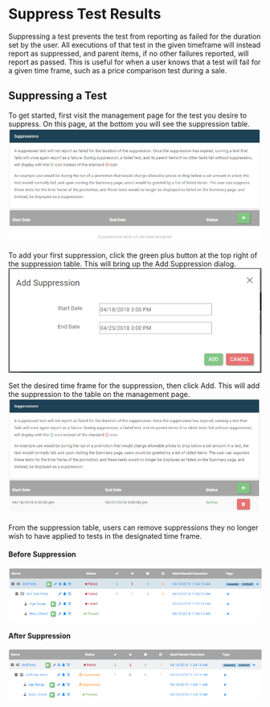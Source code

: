 ﻿# Suppress Test Results
Suppressing a test prevents the test from reporting as failed for the duration set by the user. All executions of that test in the given timeframe will instead
report as suppressed, and parent items, if no other failures reported, will report as passed. This is useful for when a user knows that a test will fail
for a given time frame, such as a price comparison test during a sale. 

## Suppressing a Test
To get started, first visit the management page for the test you desire to suppress. On this page, at the bottom you will see the suppression table.
![empty table](images/emptySuppressionTable.png)

To add your first suppression, click the green plus button at the top right of the suppression table. This will bring up the Add Suppression dialog.
![add suppression](images/addSuppression.png)

Set the desired time frame for the suppression, then click Add. This will add the suppression to the table on the management page.
![populated table](images/supprressionTable.png)

From the suppression table, users can remove suppressions they no longer wish to have applied to tests in the designated time frame. 

#### Before Suppression
![before](images/beforeSuppression.png)

#### After Suppression
![after](images/afterSuppression.png)